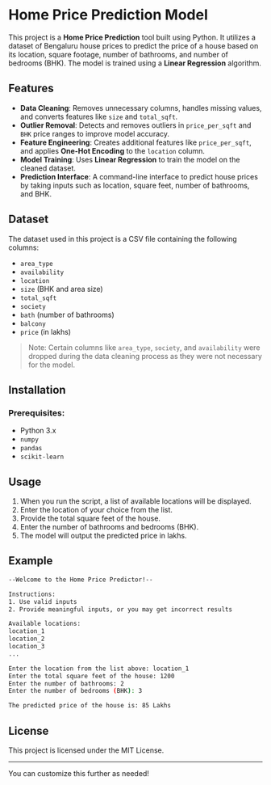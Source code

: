 

# Home Price Prediction Model

This project is a **Home Price Prediction** tool built using Python. It utilizes a dataset of Bengaluru house prices to predict the price of a house based on its location, square footage, number of bathrooms, and number of bedrooms (BHK). The model is trained using a **Linear Regression** algorithm.

## Features
- **Data Cleaning**: Removes unnecessary columns, handles missing values, and converts features like `size` and `total_sqft`.
- **Outlier Removal**: Detects and removes outliers in `price_per_sqft` and `BHK` price ranges to improve model accuracy.
- **Feature Engineering**: Creates additional features like `price_per_sqft`, and applies **One-Hot Encoding** to the `location` column.
- **Model Training**: Uses **Linear Regression** to train the model on the cleaned dataset.
- **Prediction Interface**: A command-line interface to predict house prices by taking inputs such as location, square feet, number of bathrooms, and BHK.

## Dataset
The dataset used in this project is a CSV file containing the following columns:
- `area_type`
- `availability`
- `location`
- `size` (BHK and area size)
- `total_sqft`
- `society`
- `bath` (number of bathrooms)
- `balcony`
- `price` (in lakhs)

> Note: Certain columns like `area_type`, `society`, and `availability` were dropped during the data cleaning process as they were not necessary for the model.

## Installation

### Prerequisites:
- Python 3.x
- `numpy`
- `pandas`
- `scikit-learn`

## Usage

1. When you run the script, a list of available locations will be displayed.
2. Enter the location of your choice from the list.
3. Provide the total square feet of the house.
4. Enter the number of bathrooms and bedrooms (BHK).
5. The model will output the predicted price in lakhs.

## Example
```bash
--Welcome to the Home Price Predictor!--

Instructions:
1. Use valid inputs
2. Provide meaningful inputs, or you may get incorrect results

Available locations:
location_1
location_2
location_3
...

Enter the location from the list above: location_1
Enter the total square feet of the house: 1200
Enter the number of bathrooms: 2
Enter the number of bedrooms (BHK): 3

The predicted price of the house is: 85 Lakhs
```

## License
This project is licensed under the MIT License.

---

You can customize this further as needed!
